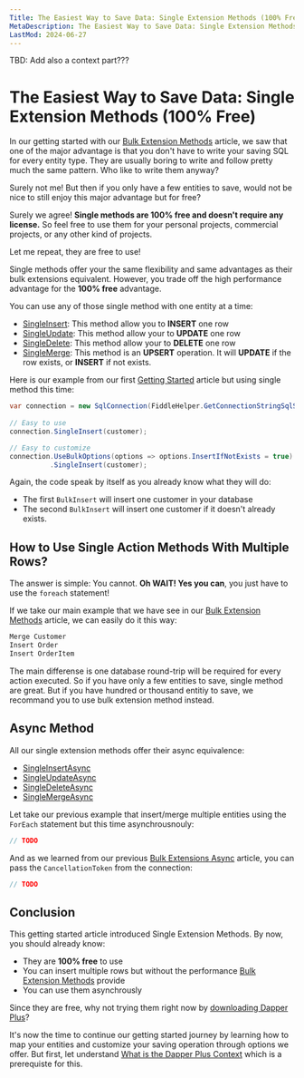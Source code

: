 ```yaml
---
Title: The Easiest Way to Save Data: Single Extension Methods (100% Free) 
MetaDescription: The Easiest Way to Save Data: Single Extension Methods (100% Free) 
LastMod: 2024-06-27
---
```


TBD: Add also a context part???

# The Easiest Way to Save Data: Single Extension Methods (100% Free)

In our getting started with our [Bulk Extension Methods](#) article, we saw that one of the major advantage is that you don't have to write your saving SQL for every entity type. They are usually boring to write and follow pretty much the same pattern. Who like to write them anyway?

Surely not me! But then if you only have a few entities to save, would not be nice to still enjoy this major advantage but for free?

Surely we agree! **Single methods are 100% free and doesn't require any license.** So feel free to use them for your personal projects, commercial projects, or any other kind of projects.

Let me repeat, they are free to use!

Single methods offer your the same flexibility and same advantages as their bulk extensions equivalent. However, you trade off the high performance advantage for the **100% free** advantage.

You can use any of those single method with one entity at a time:
- [SingleInsert](#): This method allow you to **INSERT** one row
- [SingleUpdate](#): This method allow your to **UPDATE** one row
- [SingleDelete](#): This method allow your to **DELETE** one row
- [SingleMerge](#): This method is an **UPSERT** operation. It will **UPDATE** if the row exists, or **INSERT** if not exists.

Here is our example from our first [Getting Started](#) article but using single method this time:
```csharp
var connection = new SqlConnection(FiddleHelper.GetConnectionStringSqlServer());
		
// Easy to use
connection.SingleInsert(customer);

// Easy to customize
connection.UseBulkOptions(options => options.InsertIfNotExists = true)
          .SingleInsert(customer);
```

Again, the code speak by itself as you already know what they will do:

- The first `BulkInsert` will insert one customer in your database 
- The second `BulkInsert` will insert one customer if it doesn't already exists.

## How to Use Single Action Methods With Multiple Rows?

The answer is simple: You cannot. **Oh WAIT! Yes you can**, you just have to use the `foreach` statement!

If we take our main example that we have see in our [Bulk Extension Methods](#) article, we can easily do it this way:

```csharp
Merge Customer
Insert Order
Insert OrderItem
```

The main differense is one database round-trip will be required for every action executed. So if you have only a few entities to save, single method are great. But if you have hundred or thousand entitiy to save, we recommand you to use bulk extension method instead.

## Async Method

All our single extension methods offer their async equivalence:

- [SingleInsertAsync](#)
- [SingleUpdateAsync](#)
- [SingleDeleteAsync](#)
- [SingleMergeAsync](#)

Let take our previous example that insert/merge multiple entities using the `ForEach` statement but this time asynchrousnouly:

```csharp
// TODO
```

And as we learned from our previous [Bulk Extensions Async](#) article, you can pass the `CancellationToken` from the connection:

```csharp
// TODO
```

## Conclusion

This getting started article introduced Single Extension Methods. By now, you should already know:

- They are **100% free** to use
- You can insert multiple rows but without the performance [Bulk Extension Methods](#) provide
- You can use them asynchrously

Since they are free, why not trying them right now by [downloading Dapper Plus](#)?

It's now the time to continue our getting started journey by learning how to map your entities and customize your saving operation through options we offer. But first, let understand [What is the Dapper Plus Context](#) which is a prerequiste for this.